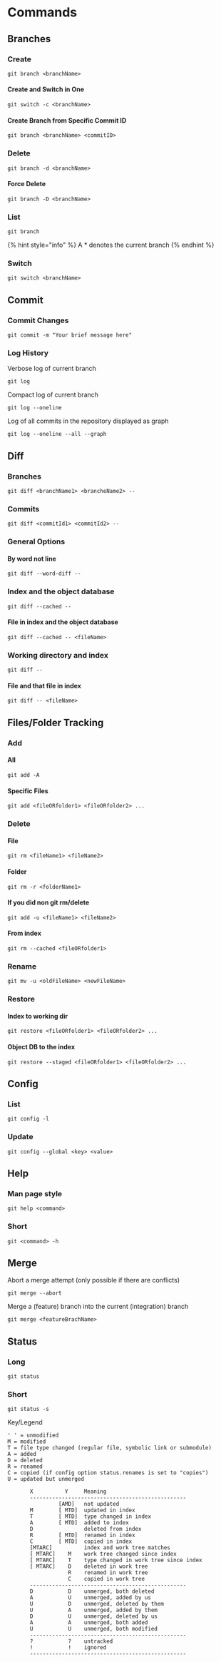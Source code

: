 # Commands

## Branches

### Create

```
git branch <branchName>
```

#### Create and Switch in One

```
git switch -c <branchName>
```

#### Create Branch from Specific Commit ID

```
git branch <branchName> <commitID>
```

### Delete

```
git branch -d <branchName>
```

#### Force Delete

```
git branch -D <branchName>
```

### List

```
git branch
```

{% hint style="info" %}
A \* denotes the current branch
{% endhint %}

### Switch

```
git switch <branchName>
```

## Commit

### Commit Changes

```
git commit -m "Your brief message here"
```

### Log History

Verbose log of current branch

```
git log
```

Compact log of current branch

```
git log --oneline
```

Log of all commits in the repository displayed as graph

```
git log --oneline --all --graph
```

## Diff

### Branches

```
git diff <branchName1> <brancheName2> --
```

### Commits

```
git diff <commitId1> <commitId2> --
```

### General Options

#### By word not line

```
git diff --word-diff --
```

### Index and the object database

```
git diff --cached --
```

#### File in index and the object database

```
git diff --cached -- <fileName>
```

### Working directory and index

```
git diff --
```

#### File and that file in index

```
git diff -- <fileName>
```

## Files/Folder Tracking

### Add

#### All

```
git add -A
```

#### Specific Files

```
git add <fileORfolder1> <fileORfolder2> ...
```

### Delete

#### File

```
git rm <fileName1> <fileName2>
```

#### Folder

```
git rm -r <folderName1>
```

#### If you did non git rm/delete

```
git add -u <fileName1> <fileName2>
```

#### From index

```
git rm --cached <fileORfolder1>
```

### Rename

```
git mv -u <oldFileName> <newFileName>
```

### Restore

#### Index to working dir

```
git restore <fileORfolder1> <fileORfolder2> ...
```

#### Object DB to the index

```
git restore --staged <fileORfolder1> <fileORfolder2> ...
```

## Config

### List

```
git config -l
```

### Update

```
git config --global <key> <value>
```

## Help

### Man page style

```
git help <command>
```

### Short

```
git <command> -h
```

## Merge

Abort a merge attempt (only possible if there are conflicts)

```
git merge --abort
```

Merge a (feature) branch into the current (integration) branch

```
git merge <featureBrachName>
```

## Status

### Long

```
git status
```

### Short

```
git status -s
```

Key/Legend

```
' ' = unmodified
M = modified
T = file type changed (regular file, symbolic link or submodule)
A = added
D = deleted
R = renamed
C = copied (if config option status.renames is set to "copies")
U = updated but unmerged

       X          Y     Meaning
       -------------------------------------------------
                [AMD]   not updated
       M        [ MTD]  updated in index
       T        [ MTD]  type changed in index
       A        [ MTD]  added to index
       D                deleted from index
       R        [ MTD]  renamed in index
       C        [ MTD]  copied in index
       [MTARC]          index and work tree matches
       [ MTARC]    M    work tree changed since index
       [ MTARC]    T    type changed in work tree since index
       [ MTARC]    D    deleted in work tree
                   R    renamed in work tree
                   C    copied in work tree
       -------------------------------------------------
       D           D    unmerged, both deleted
       A           U    unmerged, added by us
       U           D    unmerged, deleted by them
       U           A    unmerged, added by them
       D           U    unmerged, deleted by us
       A           A    unmerged, both added
       U           U    unmerged, both modified
       -------------------------------------------------
       ?           ?    untracked
       !           !    ignored
       -------------------------------------------------
```
